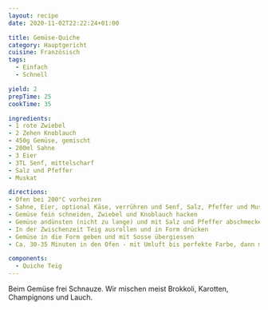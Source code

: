 ```yaml
---
layout: recipe
date: 2020-11-02T22:22:24+01:00

title: Gemüse-Quiche
category: Hauptgericht
cuisine: Französisch
tags: 
  - Einfach
  - Schnell

yield: 2
prepTime: 25
cookTime: 35

ingredients:
- 1 rote Zwiebel
- 2 Zehen Knoblauch
- 450g Gemüse, gemischt
- 200ml Sahne
- 3 Eier
- 3TL Senf, mittelscharf
- Salz und Pfeffer
- Muskat

directions:
- Ofen bei 200°C vorheizen
- Sahne, Eier, optional Käse, verrühren und Senf, Salz, Pfeffer und Muskat kräftig würzen
- Gemüse fein schneiden, Zwiebel und Knoblauch hacken
- Gemüse andünsten (nicht zu lange) und mit Salz und Pfeffer abschmecken
- In der Zwischenzeit Teig ausrollen und in Form drücken
- Gemüse in die Form geben und mit Sosse übergiessen
- Ca. 30-35 Minuten in den Ofen - mit Umluft bis perfekte Farbe, dann mit Alufolie abdecken und auf Ober-/Unterhitze stellen

components:
  - Quiche Teig
---
```


Beim Gemüse frei Schnauze. Wir mischen meist Brokkoli, Karotten, Champignons und Lauch.
